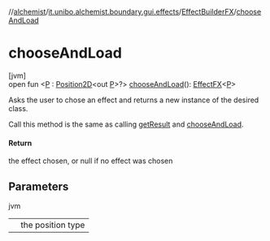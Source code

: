 //[alchemist](../../../index.md)/[it.unibo.alchemist.boundary.gui.effects](../index.md)/[EffectBuilderFX](index.md)/[chooseAndLoad](choose-and-load.md)

# chooseAndLoad

[jvm]\
open fun <[P](choose-and-load.md) : [Position2D](../../it.unibo.alchemist.model.interfaces/-position2-d/index.md)<out [P](../../it.unibo.alchemist.boundary.monitor/-f-x-step-monitor/index.md)>?> [chooseAndLoad](choose-and-load.md)(): [EffectFX](../-effect-f-x/index.md)<[P](../../it.unibo.alchemist.boundary.monitor/-f-x-step-monitor/index.md)>

Asks the user to chose an effect and returns a new instance of the desired class. 

 Call this method is the same as calling [getResult](get-result.md) and [chooseAndLoad](choose-and-load.md).

#### Return

the effect chosen, or null if no effect was chosen

## Parameters

jvm

| | |
|---|---|
| <P> | the position type |
